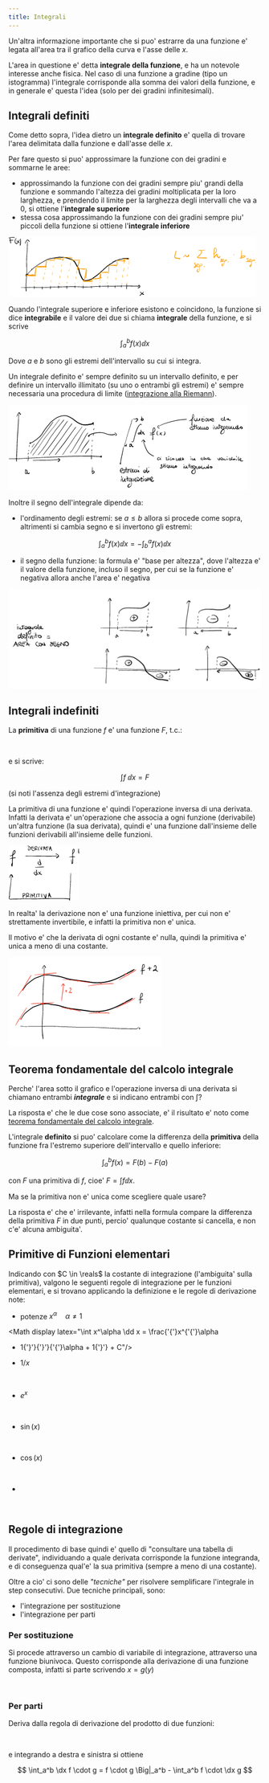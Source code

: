 ```yaml
---
title: Integrali
---
```


<script>
	import Definition from "$lib/envs/Definition.svelte";
	import Math from "$lib/envs/Math.svelte";
	import Img from "$lib/objs/Img.svelte";
</script>

Un'altra informazione importante che si puo' estrarre da una funzione e' legata
all'area tra il grafico della curva e l'asse delle $x$.

L'area in questione e' detta **integrale della funzione**, e ha un notevole
interesse anche fisica.
Nel caso di una funzione a gradine (tipo un	istogramma) l'integrale corrisponde
alla somma dei valori della funzione, e in generale e' questa l'idea (solo per
dei gradini infinitesimali).

## Integrali definiti

Come detto sopra, l'idea dietro un **integrale definito** e' quella di trovare
l'area delimitata dalla funzione e dall'asse delle $x$.

Per fare questo si puo' approssimare la funzione con dei gradini e sommarne le
aree:

- approssimando la funzione con dei gradini sempre piu' grandi della funzione
	e sommando l'altezza dei gradini moltiplicata per la loro larghezza,
	e prendendo il limite per la larghezza degli intervalli che va a $0$, si
	ottiene l'**integrale superiore**
- stessa cosa approssimando la funzione con dei gradini sempre piu' piccoli
	della funzione si ottiene l'**integrale inferiore**

<Img alt="rectangles" src="/2021-prepmath/int-rect.png"/>

<Definition title="Integrale Definito">

Quando l'integrale superiore e inferiore esistono e coincidono, la funzione si
dice **integrabile** e il valore dei due si chiama **integrale** della funzione,
e si scrive

$$
\int_a^b f(x) \dd x
$$

Dove $a$ e $b$ sono gli estremi dell'intervallo su cui si integra.

</Definition>

Un integrale definito e' sempre definito su un intervallo definito, e per
definire un intervallo illimitato (su uno o entrambi gli estremi) e' sempre
necessaria una procedura di limite ([integrazione alla
Riemann](https://it.wikipedia.org/wiki/Integrale_di_Riemann)).

<Img alt="definition" src="/2021-prepmath/int-def.png"/>

Inoltre il segno dell'integrale dipende da:

- l'ordinamento degli estremi: se $a \leq b$ allora si procede come sopra,
	altrimenti si cambia segno e si invertono gli estremi:

$$
\int_a^b f(x) \dd x = -\int_b^a f(x) \dd x
$$

- il segno della funzione: la formula e' "base per altezza", dove l'altezza e'
	il valore della funzione, incluso il segno, per cui se la funzione e' negativa
	allora anche l'area e' negativa

<Img alt="area with sign" src="/2021-prepmath/int-sign.png"/>

## Integrali indefiniti

<Definition title="Primitiva">

La **primitiva** di una funzione $f$ e' una funzione $F$, t.c.:

<Math display latex="\dx F = f"/>

e si scrive:

$$
\int f ~\dd x = F
$$

(si noti l'assenza degli estremi d'integrazione)

</Definition>

La primitiva di una funzione e' quindi l'operazione inversa di una derivata.
Infatti la derivata e' un'operazione che associa a ogni funzione (derivabile)
un'altra funzione (la sua derivata), quindi e' una funzione dall'insieme delle
funzioni derivabili all'insieme delle funzioni.

<Img alt="primitive definition" src="/2021-prepmath/int-dx.png"/>

In realta' la derivazione non e' una funzione iniettiva, per cui non e'
strettamente invertibile, e infatti la primitiva non e' unica.

Il motivo e' che la derivata di ogni costante e' nulla, quindi la primitiva e'
unica a meno di una costante.

<Img alt="multiple primitives" src="/2021-prepmath/int-prim.png"/>

## Teorema fondamentale del calcolo integrale

Perche' l'area sotto il grafico e l'operazione inversa di una derivata si
chiamano entrambi ***integrale*** e si indicano entrambi con $\int$?

La risposta e' che le due cose sono associate, e' il risultato e' noto come
[teorema fondamentale del calcolo
integrale](https://it.wikipedia.org/wiki/Teorema_fondamentale_del_calcolo_integrale).


<Definition title="Teorema fondamentale del calcolo integrale">

L'integrale **definito** si puo' calcolare come la differenza della
**primitiva** della funzione fra l'estremo superiore dell'intervallo e quello
inferiore:

$$
\int_a^b f(x) = F(b) - F(a)
$$

con $F$ una primitiva di $f$, cioe' $F = \int f \dd x$.

</Definition>

Ma se la primitiva non e' unica come scegliere quale usare?

La risposta e' che e' irrilevante, infatti nella formula compare la differenza
della primitiva $F$ in due punti, percio' qualunque costante si cancella, e non
c'e' alcuna ambiguita'.

## Primitive di Funzioni elementari

Indicando con $C \in \reals$ la costante di integrazione (l'ambiguita' sulla
primitiva), valgono le seguenti regole di integrazione per le funzioni
elementari, e si trovano applicando la definizione e le regole di derivazione
note:

- potenze $x^\alpha \quad \alpha \neq 1$

<Math display latex="\int x^\alpha \dd x = \frac{'{'}x^{'{'}\alpha
+ 1{'}'}{'}'}{'{'}\alpha + 1{'}'} + C"/>

- $1/x$

<Math display latex="\int \frac 1 x \dd x = \log(x) + C"/>

- $e^x$

<Math display latex="\int e^x \dd x = e^x + C"/>

- $\sin(x)$

<Math display latex="\int \sin(x) \dd x = -\cos(x) + C"/>

- $\cos(x)$

<Math display latex="\int \cos(x) \dd x = \sin(x) + C"/>

- <Math latex="\frac 1 {'{'}1 + x^2{'}'}"/> 

<Math display latex="\int \frac 1 {'{'}1 + x^2{'}'} \dd x = \arctan(x) + C"/>

## Regole di integrazione

Il procedimento di base quindi e' quello di "consultare una tabella di
derivate", individuando a quale derivata corrisponde la funzione integranda,
e di conseguenza qual'e' la sua primitiva (sempre a meno di una costante).

Oltre a cio' ci sono delle *"tecniche"* per risolvere semplificare l'integrale
in step consecutivi.
Due tecniche principali, sono:

- l'integrazione per sostituzione
- l'integrazione per parti

### Per sostituzione

Si procede attraverso un cambio di variabile di integrazione, attraverso una
funzione biunivoca.
Questo corrisponde alla derivazione di una funzione composta, infatti si parte
scrivendo $x = g(y)$

<Math display latex="\int f(x) \dd x = \int f(g(y)) \frac{'{'}\dd
x {'}'}{'{'}\dd y{'}'} \dd y = \int \frac{'{'}f \circ g (y){'}'}{'{'}\dv
g y {'}'} \dd y"/>

### Per parti

Deriva dalla regola di derivazione del prodotto di due funzioni:

<Math display latex="\dx{'{'}(f \cdot g){'}'} = \dx f \cdot g + f \cdot \dx
g \implies \dx f \cdot g = \dx{'{'}(f \cdot g){'}'} - f \cdot \dx g"/>

e integrando a destra e sinistra si ottiene

$$
\int_a^b \dx f \cdot g = f \cdot g \Big|_a^b - \int_a^b f \cdot \dx g
$$

<!-- vim: set spelllang=it: -->
